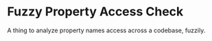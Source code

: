 # Fuzzy Property Access Check

A thing to analyze property names access across a codebase, fuzzily.
